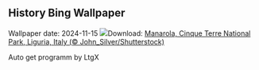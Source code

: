 ## History Bing Wallpaper
Wallpaper date: 2024-11-15
![](https://www.bing.com/th?id=OHR.ManarolaItaly_EN-GB7223949605_UHD.jpg&w=1000)Download: [Manarola, Cinque Terre National Park, Liguria, Italy (© John_Silver/Shutterstock)](https://www.bing.com/th?id=OHR.ManarolaItaly_EN-GB7223949605_UHD.jpg)

Auto get programm by LtgX
